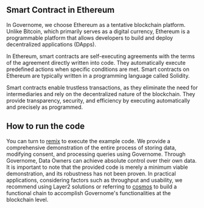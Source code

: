 ## Smart Contract in Ethereum

In Governome, we choose Ethereum as a tentative blockchain platform. Unlike Bitcoin, which primarily serves as a digital currency, Ethereum is a programmable platform that allows developers to build and deploy decentralized applications (DApps).

In Ethereum, smart contracts are self-executing agreements with the terms of the agreement directly written into code. They automatically execute predefined actions when specific conditions are met. Smart contracts on Ethereum are typically written in a programming language called Solidity.

Smart contracts enable trustless transactions, as they eliminate the need for intermediaries and rely on the decentralized nature of the blockchain. They provide transparency, security, and efficiency by executing automatically and precisely as programmed.

## How to run the code

You can turn to [remix](https://remix.ethereum.org/) to execute the example code. We provide a comprehensive demonstration of the entire process of storing data, modifying consent, and processing queries using Governome. Through Governome, Data Owners can achieve absolute control over their own data. It is important to note that the provided code is merely a minimum viable demonstration, and its robustness has not been proven. In practical applications, considering factors such as throughput and usability, we recommend using Layer2 solutions or referring to [cosmos](https://github.com/cosmos/cosmos-sdk) to build a functional chain to accomplish Governome's functionalities at the blockchain level.
